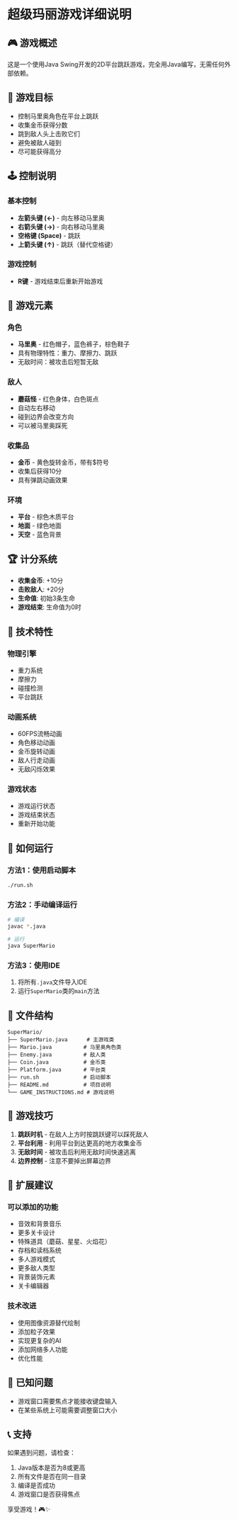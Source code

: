 # 超级玛丽游戏详细说明

## 🎮 游戏概述

这是一个使用Java Swing开发的2D平台跳跃游戏，完全用Java编写，无需任何外部依赖。

## 🎯 游戏目标

- 控制马里奥角色在平台上跳跃
- 收集金币获得分数
- 跳到敌人头上击败它们
- 避免被敌人碰到
- 尽可能获得高分

## 🕹️ 控制说明

### 基本控制
- **左箭头键 (←)** - 向左移动马里奥
- **右箭头键 (→)** - 向右移动马里奥
- **空格键 (Space)** - 跳跃
- **上箭头键 (↑)** - 跳跃（替代空格键）

### 游戏控制
- **R键** - 游戏结束后重新开始游戏

## 🎨 游戏元素

### 角色
- **马里奥** - 红色帽子，蓝色裤子，棕色鞋子
- 具有物理特性：重力、摩擦力、跳跃
- 无敌时间：被攻击后短暂无敌

### 敌人
- **蘑菇怪** - 红色身体，白色斑点
- 自动左右移动
- 碰到边界会改变方向
- 可以被马里奥踩死

### 收集品
- **金币** - 黄色旋转金币，带有$符号
- 收集后获得10分
- 具有弹跳动画效果

### 环境
- **平台** - 棕色木质平台
- **地面** - 绿色地面
- **天空** - 蓝色背景

## 🏆 计分系统

- **收集金币**: +10分
- **击败敌人**: +20分
- **生命值**: 初始3条生命
- **游戏结束**: 生命值为0时

## 🔧 技术特性

### 物理引擎
- 重力系统
- 摩擦力
- 碰撞检测
- 平台跳跃

### 动画系统
- 60FPS流畅动画
- 角色移动动画
- 金币旋转动画
- 敌人行走动画
- 无敌闪烁效果

### 游戏状态
- 游戏运行状态
- 游戏结束状态
- 重新开始功能

## 🚀 如何运行

### 方法1：使用启动脚本
```bash
./run.sh
```

### 方法2：手动编译运行
```bash
# 编译
javac *.java

# 运行
java SuperMario
```

### 方法3：使用IDE
1. 将所有`.java`文件导入IDE
2. 运行`SuperMario`类的`main`方法

## 📁 文件结构

```
SuperMario/
├── SuperMario.java      # 主游戏类
├── Mario.java          # 马里奥角色类
├── Enemy.java          # 敌人类
├── Coin.java           # 金币类
├── Platform.java       # 平台类
├── run.sh              # 启动脚本
├── README.md           # 项目说明
└── GAME_INSTRUCTIONS.md # 游戏说明
```

## 🎯 游戏技巧

1. **跳跃时机** - 在敌人上方时按跳跃键可以踩死敌人
2. **平台利用** - 利用平台到达更高的地方收集金币
3. **无敌时间** - 被攻击后利用无敌时间快速逃离
4. **边界控制** - 注意不要掉出屏幕边界

## 🔮 扩展建议

### 可以添加的功能
- 音效和背景音乐
- 更多关卡设计
- 特殊道具（蘑菇、星星、火焰花）
- 存档和读档系统
- 多人游戏模式
- 更多敌人类型
- 背景装饰元素
- 关卡编辑器

### 技术改进
- 使用图像资源替代绘制
- 添加粒子效果
- 实现更复杂的AI
- 添加网络多人功能
- 优化性能

## 🐛 已知问题

- 游戏窗口需要焦点才能接收键盘输入
- 在某些系统上可能需要调整窗口大小

## 📞 支持

如果遇到问题，请检查：
1. Java版本是否为8或更高
2. 所有文件是否在同一目录
3. 编译是否成功
4. 游戏窗口是否获得焦点

享受游戏！🎮✨